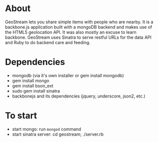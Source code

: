 # About

GeoStream lets you share simple items with people who are nearby. It is a
backbone.js application built with a mongoDB backend and makes use of the HTML5
geolocation API. It was also mostly an excuse to learn backbone. GeoStream uses
Sinatra to serve restful URLs for the data API and Ruby to do backend care and
feeding. 

# Dependencies

- mongodb (via it's own installer or gem install mongodb)
- gem install mongo
- gem install bson_ext
- sudo gem install sinatra
- backbonejs and its dependencies (jquery, underscore, json2, etc.)

# To start
- start mongo: run `mongod` command
- start sinatra server: cd geostream; ./server.rb




